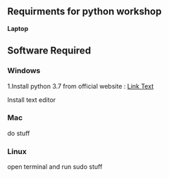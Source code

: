 ## Requirments for python workshop
**Laptop**
## Software Required
### Windows
1.Install python 3.7 from official website : [Link Text](https://www.python.org/downloads/release/python-374/)

Install text editor
### Mac
do stuff
### Linux
open terminal and run sudo stuff
